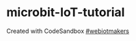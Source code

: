 # microbit-IoT-tutorial
Created with CodeSandbox
[#webiotmakers](https://twitter.com/hashtag/webiotmakers)
